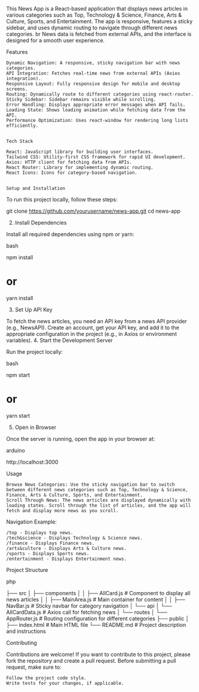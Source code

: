 This News App is a React-based application that displays news articles in various categories such as Top, Technology & Science, Finance, Arts & Culture, Sports, and Entertainment. The app is responsive, features a sticky sidebar, and uses dynamic routing to navigate through different news categories. br News data is fetched from external APIs, and the interface is designed for a smooth user experience.


Features

    Dynamic Navigation: A responsive, sticky navigation bar with news categories.
    API Integration: Fetches real-time news from external APIs (Axios integration).
    Responsive Layout: Fully responsive design for mobile and desktop screens.
    Routing: Dynamically route to different categories using react-router.
    Sticky Sidebar: Sidebar remains visible while scrolling.
    Error Handling: Displays appropriate error messages when API fails.
    Loading State: Shows loading animation while fetching data from the API.
    Performance Optimization: Uses react-window for rendering long lists efficiently.


    Tech Stack

    React: JavaScript library for building user interfaces.
    Tailwind CSS: Utility-first CSS framework for rapid UI development.
    Axios: HTTP client for fetching data from APIs.
    React Router: Library for implementing dynamic routing.
    React Icons: Icons for category-based navigation.


    Setup and Installation

To run this project locally, follow these steps:

git clone https://github.com/yourusername/news-app.git
cd news-app


2. Install Dependencies

Install all required dependencies using npm or yarn:

bash

npm install
# or
yarn install

3. Set Up API Key

To fetch the news articles, you need an API key from a news API provider (e.g., NewsAPI). Create an account, get your API key, and add it to the appropriate configuration in the project (e.g., in Axios or environment variables).
4. Start the Development Server

Run the project locally:

bash

npm start
# or
yarn start

5. Open in Browser

Once the server is running, open the app in your browser at:

arduino

http://localhost:3000

Usage

    Browse News Categories: Use the sticky navigation bar to switch between different news categories such as Top, Technology & Science, Finance, Arts & Culture, Sports, and Entertainment.
    Scroll Through News: The news articles are displayed dynamically with loading states. Scroll through the list of articles, and the app will fetch and display more news as you scroll.

Navigation Example:

    /top - Displays top news.
    /tech&science - Displays Technology & Science news.
    /finance - Displays Finance news.
    /arts&culture - Displays Arts & Culture news.
    /sports - Displays Sports news.
    /entertainment - Displays Entertainment news.

Project Structure

php

├── src
│   ├── components
│   │   ├── AllCard.js        # Component to display all news articles
│   │   ├── MainArea.js       # Main container for content
│   │   ├── NavBar.js         # Sticky navbar for category navigation
│   └── api
│       └── AllCardData.js    # Axios call for fetching news
│   └── routes
│       └── AppRouter.js      # Routing configuration for different categories
├── public
│   ├── index.html            # Main HTML file
└── README.md                 # Project description and instructions

Contributing

Contributions are welcome! If you want to contribute to this project, please fork the repository and create a pull request. Before submitting a pull request, make sure to:

    Follow the project code style.
    Write tests for your changes, if applicable.
